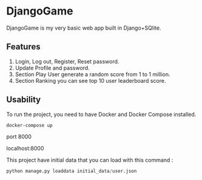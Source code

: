 # DjangoGame
DjangoGame is my very basic web app built in Django+SQlite.

## Features
1. Login, Log out, Register, Reset password.
2. Update Profile and password.
3. Section Play User generate a random score from 1 to 1 million.
4. Section Ranking you can see top 10 user leaderboard score.

## Usability
To run the project, you need to have Docker and Docker Compose installed.

```
docker-compose up
```
port 8000

localhost:8000

This project have initial data that you can load with this command :

```python
python manage.py loaddata initial_data/user.json 
```

